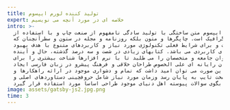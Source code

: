 ```yaml
---
title: تولید کننده لورم ایپسوم
expert: خلاصه ای در مورد آنچه می نویسیم
intro: >-
  لورم ایپسوم متن ساختگی با تولید سادگی نامفهوم از صنعت چاپ و با استفاده از
  طراحان گرافیک است. چاپگرها و متون بلکه روزنامه و مجله در ستون و سطرآنچنان که
  لازم است و برای شرایط فعلی تکنولوژی مورد نیاز و کاربردهای متنوع با هدف بهبود
  ابزارهای کاربردی می باشد. کتابهای زیادی در شصت و سه درصد گذشته، حال و آینده
  شناخت فراوان جامعه و متخصصان را می طلبد تا با نرم افزارها شناخت بیشتری را برای
  طراحان رایانه ای علی الخصوص طراحان خلاقی و فرهنگ پیشرو در زبان فارسی ایجاد
  کرد. در این صورت می توان امید داشت که تمام و دشواری موجود در ارائه راهکارها و
  شرایط سخت تایپ به پایان رسد وزمان مورد نیاز شامل حروفچینی دستاوردهای اصلی و
  جوابگوی سوالات پیوسته اهل دنیای موجود طراحی اساسا مورد استفاده قرار گیرد.
image: assets/gatsby-js2.jpg.png
time: 3
---
```


